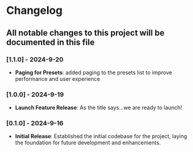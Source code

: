 # Changelog

## All notable changes to this project will be documented in this file

### [1.1.0] - 2024-9-20

- **Paging for Presets**: added paging to the presets list to improve performance and user experience

### [1.0.0] - 2024-9-19

- **Launch Feature Release**: As the title says...we are ready to launch!

### [0.1.0] - 2024-9-16

- **Initial Release**: Established the initial codebase for the project, laying the foundation for future development and enhancements.
